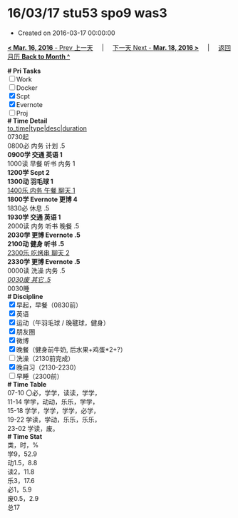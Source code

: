 # 16/03/17 stu53 spo9 was3

- Created on 2016-03-17 00:00:00

[**< Mar. 16, 2016** - Prev 上一天](/lifelogs/2016/03/d16.md) &nbsp; &nbsp; | &nbsp; &nbsp; [下一天 Next - **Mar. 18, 2016 >**](/lifelogs/2016/03/d18.md) &nbsp; &nbsp; |  &nbsp; &nbsp; [返回月历 **Back to Month ^**](/lifelogs/2016/03/index.md)
<br/><div><b># Pri Tasks</b></div><div><input type="checkbox"/>Work</div><div><input type="checkbox"/>Docker</div><div><input checked="true" type="checkbox"/>Scpt</div><div><input checked="true" type="checkbox"/>Evernote</div><div><input type="checkbox"/>Proj</div><div><b># Time Detail</b></div><div><u>to_time|type|desc|duration</u></div><div>0730起</div><div>0800必 内务 计划 .5</div><div><b>0900学 交通 英语 1</b></div><div>1000读 早餐 听书 内务 1</div><div><b>1200学 Scpt 2</b></div><div><b>1300动 羽毛球 1</b></div><div><u>1400乐 内务 午餐 聊天 1</u></div><div><b>1800学 Evernote 更博 4</b></div><div>1830必 休息 .5</div><div><b>1930学 交通 英语 1</b></div><div>2000读 内务 听书 晚餐 .5</div><div><b>2030学 更博 Evernote .5</b></div><div><b>2100动 健身 听书 .5</b></div><div><u>2300乐 吃烤串 聊天 2</u></div><div><b>2330学 更博 Evernote .5</b></div><div>0000读 洗澡 内务 .5</div><div><u><i>0030废 其它 .5</i></u></div><div>0030睡</div><div><b># Discipline</b></div><div><input checked="true" type="checkbox"/>早起，早餐（0830前）</div><div><input checked="true" type="checkbox"/>英语</div><div><input checked="true" type="checkbox"/>运动（午羽毛球 / 晚毽球，健身）</div><div><input checked="true" type="checkbox"/>朋友圈</div><div><input checked="true" type="checkbox"/>微博</div><div><input checked="true" type="checkbox"/>晚餐（健身前牛奶, 后水果+鸡蛋*2+?）</div><div><input type="checkbox"/>洗澡（2130前完成）</div><div><input checked="true" type="checkbox"/>晚自习（2130-2230）</div><div><input type="checkbox"/>早睡（2300前）</div><div><b># Time Table</b></div><div>07-10 〇必，学学，读读，学学，</div><div>11-14 学学，动动，乐乐，学学，</div><div>15-18 学学，学学，学学，必学，</div><div>19-22 学读，学动，乐乐，乐乐，</div><div>23-02 学读，废。</div><div><b># Time Stat</b></div><div>类，时，%</div><div>学9，52.9</div><div>动1.5，8.8</div><div>读2，11.8</div><div>乐3，17.6</div><div>必1，5.9</div><div>废0.5，2.9</div><div>总17</div>
